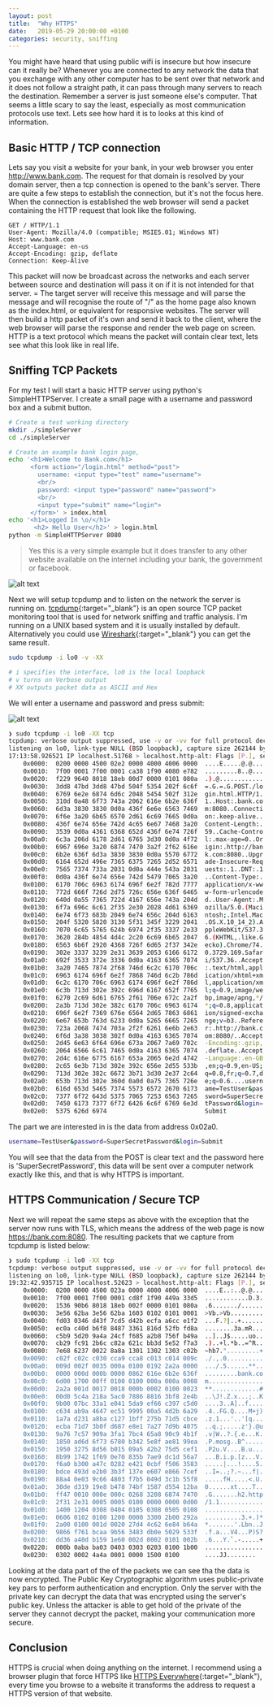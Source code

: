 ```yaml
---
layout: post
title:  "Why HTTPS"
date:   2019-05-29 20:00:00 +0100
categories: security, sniffing
---
```


You might have heard that using public wifi is insecure but how insecure can it really be? Whenever you are connected to 
any network the data that you exchange with any other computer has to be sent over that network and it does not follow a 
straight path, it can pass through many servers to reach the destination. Remember a server is just someone else's computer.
That seems a little scary to say the least, especially as most communication protocols use text. Lets see how hard it is 
to looks at this kind of information. 

## Basic HTTP / TCP connection

Lets say you visit a website for your bank, in your web browser you enter http://www.bank.com. The request for
that domain is resolved by your domain server, then a tcp connection is opened to the bank's server. There are quite a few
steps to establish the connection, but it's not the focus here. When the connection is established the web browser 
will send a packet containing the HTTP request that look like the following.

```
GET / HTTP/1.1
User-Agent: Mozilla/4.0 (compatible; MSIE5.01; Windows NT)
Host: www.bank.com
Accept-Language: en-us
Accept-Encoding: gzip, deflate
Connection: Keep-Alive
```

This packet will now be broadcast across the networks and each server between source and destination will pass it on if 
it is not intended for that server. = The target server will receive this message and will parse the message and will 
recognise the route of "/" as the home page also known as the index.html, or equivalent for responsive websites. The 
server will then build a http packet of it's own and send it back to the client, where the web browser will parse the 
response and render the web page on screen. HTTP is a text protocol which means the packet will contain clear text, lets
see what this look like in real life. 

## Sniffing TCP Packets

For my test I will start a basic HTTP server using python's SimpleHTTPServer. I create a small  page with a 
username and password box and a submit button.
 
```bash
# Create a test working directory
mkdir ./simpleServer
cd ./simpleServer

# Create an example bank login page,   
echo '<h1>Welcome to Bank.com</h1>
      <form action="/login.html" method="post">
      	username: <input type="test" name="username"> 
      	<br/>
      	password: <input type="password" name="password">
      	<br/>
      	<input type="submit" name="login">
      </form>' > index.html
echo '<h1>Logged In \o/</h1>
       <h2> Hello User</h2>' > login.html
python -m SimpleHTTPServer 8080
```

<blockquote> Yes this is a very simple example but it does transfer to any other website available on the internet including
your bank, the government or facebook.</blockquote>

![alt text](/assets/bank_01.png)

Next we will setup tcpdump and to listen on the network the server is running on. [tcpdump](https://www.tcpdump.org/){:target="_blank"} is 
an open source TCP packet monitoring tool that is used for network sniffing and traffic analysis. I'm running on a UNIX 
based system and it is usually installed by default. Alternatively you could use [Wireshark](https://www.wireshark.org/){:target="_blank"}
you can get the same result. 

```bash
sudo tcpdump -i lo0 -v -XX

# i specifies the interface, lo0 is the local loopback 
# v turns on Verbose output
# XX outputs packet data as ASCII and Hex
```

We will enter a username and password and press submit:

![alt text](/assets/bank_02.png)

```bash
❯ sudo tcpdump -i lo0 -XX tcp
tcpdump: verbose output suppressed, use -v or -vv for full protocol decode
listening on lo0, link-type NULL (BSD loopback), capture size 262144 bytes
17:13:58.926521 IP localhost.51768 > localhost.http-alt: Flags [P.], seq 1:687, ack 1, win 6379, options [nop,nop,TS val 1037584317 ecr 1037584317], length 686: HTTP: POST /login.html HTTP/1.1
	0x0000:  0200 0000 4500 02e2 0000 4000 4006 0000  ....E.....@.@...
	0x0010:  7f00 0001 7f00 0001 ca38 1f90 4080 e782  .........8..@...
	0x0020:  f229 9640 8018 18eb 00d7 0000 0101 080a  .).@............
	0x0030:  3dd8 47bd 3dd8 47bd 504f 5354 202f 6c6f  =.G.=.G.POST./lo
	0x0040:  6769 6e2e 6874 6d6c 2048 5454 502f 312e  gin.html.HTTP/1.
	0x0050:  310d 0a48 6f73 743a 2062 616e 6b2e 636f  1..Host:.bank.co
	0x0060:  6d3a 3830 3830 0d0a 436f 6e6e 6563 7469  m:8080..Connecti
	0x0070:  6f6e 3a20 6b65 6570 2d61 6c69 7665 0d0a  on:.keep-alive..
	0x0080:  436f 6e74 656e 742d 4c65 6e67 7468 3a20  Content-Length:.
	0x0090:  3539 0d0a 4361 6368 652d 436f 6e74 726f  59..Cache-Contro
	0x00a0:  6c3a 206d 6178 2d61 6765 3d30 0d0a 4f72  l:.max-age=0..Or
	0x00b0:  6967 696e 3a20 6874 7470 3a2f 2f62 616e  igin:.http://ban
	0x00c0:  6b2e 636f 6d3a 3830 3830 0d0a 5570 6772  k.com:8080..Upgr
	0x00d0:  6164 652d 496e 7365 6375 7265 2d52 6571  ade-Insecure-Req
	0x00e0:  7565 7374 733a 2031 0d0a 444e 543a 2031  uests:.1..DNT:.1
	0x00f0:  0d0a 436f 6e74 656e 742d 5479 7065 3a20  ..Content-Type:.
	0x0100:  6170 706c 6963 6174 696f 6e2f 782d 7777  application/x-ww
	0x0110:  772d 666f 726d 2d75 726c 656e 636f 6465  w-form-urlencode
	0x0120:  640d 0a55 7365 722d 4167 656e 743a 204d  d..User-Agent:.M
	0x0130:  6f7a 696c 6c61 2f35 2e30 2028 4d61 6369  ozilla/5.0.(Maci
	0x0140:  6e74 6f73 683b 2049 6e74 656c 204d 6163  ntosh;.Intel.Mac
	0x0150:  204f 5320 5820 3130 5f31 345f 3229 2041  .OS.X.10_14_2).A
	0x0160:  7070 6c65 5765 624b 6974 2f35 3337 2e33  ppleWebKit/537.3
	0x0170:  3620 284b 4854 4d4c 2c20 6c69 6b65 2047  6.(KHTML,.like.G
	0x0180:  6563 6b6f 2920 4368 726f 6d65 2f37 342e  ecko).Chrome/74.
	0x0190:  302e 3337 3239 2e31 3639 2053 6166 6172  0.3729.169.Safar
	0x01a0:  692f 3533 372e 3336 0d0a 4163 6365 7074  i/537.36..Accept
	0x01b0:  3a20 7465 7874 2f68 746d 6c2c 6170 706c  :.text/html,appl
	0x01c0:  6963 6174 696f 6e2f 7868 746d 6c2b 786d  ication/xhtml+xm
	0x01d0:  6c2c 6170 706c 6963 6174 696f 6e2f 786d  l,application/xm
	0x01e0:  6c3b 713d 302e 392c 696d 6167 652f 7765  l;q=0.9,image/we
	0x01f0:  6270 2c69 6d61 6765 2f61 706e 672c 2a2f  bp,image/apng,*/
	0x0200:  2a3b 713d 302e 382c 6170 706c 6963 6174  *;q=0.8,applicat
	0x0210:  696f 6e2f 7369 676e 6564 2d65 7863 6861  ion/signed-excha
	0x0220:  6e67 653b 763d 6233 0d0a 5265 6665 7265  nge;v=b3..Refere
	0x0230:  723a 2068 7474 703a 2f2f 6261 6e6b 2e63  r:.http://bank.c
	0x0240:  6f6d 3a38 3038 302f 0d0a 4163 6365 7074  om:8080/..Accept
	0x0250:  2d45 6e63 6f64 696e 673a 2067 7a69 702c  -Encoding:.gzip,
	0x0260:  2064 6566 6c61 7465 0d0a 4163 6365 7074  .deflate..Accept
	0x0270:  2d4c 616e 6775 6167 653a 2065 6e2d 4742  -Language:.en-GB
	0x0280:  2c65 6e3b 713d 302e 392c 656e 2d55 533b  ,en;q=0.9,en-US;
	0x0290:  713d 302e 382c 6672 3b71 3d30 2e37 2c64  q=0.8,fr;q=0.7,d
	0x02a0:  653b 713d 302e 360d 0a0d 0a75 7365 726e  e;q=0.6....usern
	0x02b0:  616d 653d 5465 7374 5573 6572 2670 6173  ame=TestUser&pas
	0x02c0:  7377 6f72 643d 5375 7065 7253 6563 7265  sword=SuperSecre
	0x02d0:  7450 6173 7377 6f72 6426 6c6f 6769 6e3d  tPassword&login=
	0x02e0:  5375 626d 6974                           Submit
```

The part we are interested in is the data from address 0x02a0.
```bash
username=TestUser&password=SuperSecretPassword&login=Submit
```
 
You will see that the data from the POST is clear text and the password here is 'SuperSecretPassword', this data will 
be sent over a computer network exactly like this, and that is why HTTPS is important.

## HTTPS Communication / Secure TCP

Next we will repeat the same steps as above with the exception that the server now runs with TLS, which means the address
of the web page is now https://bank.com:8080. The resulting packets that we capture from tcpdump is listed below: 

```bash
❯ sudo tcpdump -i lo0 -XX tcp
tcpdump: verbose output suppressed, use -v or -vv for full protocol decode
listening on lo0, link-type NULL (BSD loopback), capture size 262144 bytes
19:32:42.935715 IP localhost.52623 > localhost.http-alt: Flags [P.], seq 1:519, ack 1, win 6379, options [nop,nop,TS val 1045848762 ecr 1045848762], length 518: HTTP
	0x0000:  0200 0000 4500 023a 0000 4000 4006 0000  ....E..:..@.@...
	0x0010:  7f00 0001 7f00 0001 cd8f 1f90 449a 33d5  ............D.3.
	0x0020:  1536 90b6 8018 18eb 002f 0000 0101 080a  .6......./......
	0x0030:  3e56 62ba 3e56 62ba 1603 0102 0101 0001  >Vb.>Vb.........
	0x0040:  fd03 0346 d43f 7cd5 d42b ecfa a6cc e1f2  ...F.?|..+......
	0x0050:  ec0a c40d b6f8 8487 3361 816d 52fb fd8a  ........3a.mR...
	0x0060:  c5b9 5d20 9a4a 24cf f685 a2b8 756f b49a  ..]..J$.....uo..
	0x0070:  cb29 fc91 2b6c c82a 621c bb3d 5e52 f7a3  .)..+l.*b..=^R..
	0x0080:  7e68 6237 0022 8a8a 1301 1302 1303 c02b  ~hb7.".........+
	0x0090:  c02f c02c c030 cca9 cca8 c013 c014 009c  ./.,.0..........
	0x00a0:  009d 002f 0035 000a 0100 0192 2a2a 0000  .../.5......**..
	0x00b0:  0000 000d 000b 0000 0862 616e 6b2e 636f  .........bank.co
	0x00c0:  6d00 1700 00ff 0100 0100 000a 000a 0008  m...............
	0x00d0:  2a2a 001d 0017 0018 000b 0002 0100 0023  **.............#
	0x00e0:  00d0 5c4a 218a 5ac0 7886 8816 3bf8 2e4b  ..\J!.Z.x...;..K
	0x00f0:  9b00 07bc 33a1 e041 5da9 ef66 c397 c5d0  ....3..A]..f....
	0x0100:  c634 ab9a 4647 ec51 9995 00a5 4d2b 6a29  .4..FG.Q....M+j)
	0x0110:  1a7a d231 a8ba c127 1bff 275b 71d5 cbce  .z.1...'..'[q...
	0x0120:  ecba 71d7 3b0f d687 e8e1 7a27 7d9b 4075  ..q.;.....z'}.@u
	0x0130:  9a76 7c57 909a 3fa1 7bc4 65a8 90c9 4b1f  .v|W..?.{.e...K.
	0x0140:  1850 ad6d 6f73 6780 b342 5e8f ae81 99ea  .P.mosg..B^.....
	0x0150:  1950 3275 8d56 b015 09a5 42b2 75d5 cef1  .P2u.V....B.u...
	0x0160:  8b99 1742 1f69 0e70 835b 7ae9 dc1d 56a7  ...B.i.p.[z...V.
	0x0170:  f6a0 b300 a47c 0282 e421 0cbf f506 3583  .....|...!....5.
	0x0180:  bdce 493d e2b0 3b3f 137e e607 e866 7cef  ..I=..;?.~...f|.
	0x0190:  88a4 0e03 9c66 4803 f7b5 049d 3c1b 55f8  .....fH.....<.U.
	0x01a0:  30de d319 19e8 b478 74bf 1587 d554 12ba  0......xt....T..
	0x01b0:  ff47 0010 000e 000c 0268 3208 6874 7470  .G.......h2.http
	0x01c0:  2f31 2e31 0005 0005 0100 0000 0000 0d00  /1.1............
	0x01d0:  1400 1204 0308 0404 0105 0308 0505 0108  ................
	0x01e0:  0606 0102 0100 1200 0000 3300 2b00 292a  ..........3.+.)*
	0x01f0:  2a00 0100 001d 0020 27d4 4c62 6e84 b64a  *.......'.Lbn..J
	0x0200:  9866 f761 bcaa 9b56 3483 db0e 5029 533f  .f.a...V4...P)S?
	0x0210:  dd36 a40d b159 1e60 002d 0002 0101 002b  .6...Y.`.-.....+
	0x0220:  000b 0aba ba03 0403 0303 0203 0100 1b00  ................
	0x0230:  0302 0002 4a4a 0001 0000 1500 0100       ....JJ........
```

Looking at the data part of the of the packets we can see tha the data is now encrypted. The Public Key Cryptographic 
algorithm uses public-private key pars to perform authentication and encryption. Only the server with the private key can 
decrypt the data that was encrypted using the server's public key. Unless the attacker is able to get hold of the private 
of the server they cannot decrypt the packet, making your communication more secure.

## Conclusion

HTTPS is crucial when doing anything on the internet. I recommend using a browser plugin that force HTTPS like 
[HTTPS Everywhere](https://www.eff.org/https-everywhere){:target="_blank"}, every time you browse to a website it transforms the address 
to request a HTTPS version of that website. 

